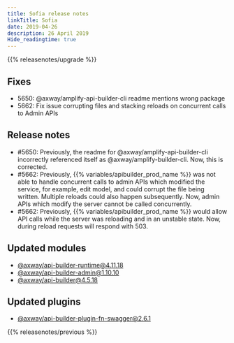 ```yaml
---
title: Sofia release notes
linkTitle: Sofia
date: 2019-04-26
description: 26 April 2019
Hide_readingtime: true
---
```


{{% releasenotes/upgrade %}}
## Fixes

* 5650: @axway/amplify-api-builder-cli readme mentions wrong package
* 5662: Fix issue corrupting files and stacking reloads on concurrent calls to Admin APIs

## Release notes

* #5650: Previously, the readme for @axway/amplify-api-builder-cli incorrectly referenced itself as @axway/amplify-builder-cli. Now, this is corrected.
* #5662: Previously, {{% variables/apibuilder_prod_name %}} was not able to handle concurrent calls to admin APIs which modified the service, for example, edit model, and could corrupt the file being written. Multiple reloads could also happen subsequently. Now, admin APIs which modify the server cannot be called concurrently.
* #5662: Previously, {{% variables/apibuilder_prod_name %}} would allow API calls while the server was reloading and in an unstable state. Now, during reload requests will respond with 503.

## Updated modules

* [@axway/api-builder-runtime@4.11.18](https://www.npmjs.com/package/@axway/api-builder-runtime/v/4.11.18)
* [@axway/api-builder-admin@1.10.10](https://www.npmjs.com/package/@axway/api-builder-admin/v/1.10.10)
* [@axway/api-builder@4.5.18](https://www.npmjs.com/package/@axway/api-builder/v/4.5.18)

## Updated plugins

* [@axway/api-builder-plugin-fn-swagger@2.6.1](https://www.npmjs.com/package/@axway/api-builder-plugin-fn-swagger/v/2.6.1)


{{% releasenotes/previous %}}
